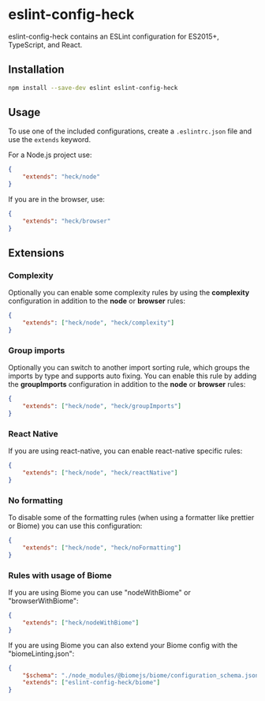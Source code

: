 # eslint-config-heck

eslint-config-heck contains an ESLint configuration for ES2015+, TypeScript, and React.

## Installation

~~~sh
npm install --save-dev eslint eslint-config-heck
~~~

## Usage

To use one of the included configurations, create a `.eslintrc.json` file and use the `extends` keyword.

For a Node.js project use:

~~~json
{
    "extends": "heck/node"
}
~~~

If you are in the browser, use:

~~~json
{
    "extends": "heck/browser"
}
~~~

## Extensions

### Complexity

Optionally you can enable some complexity rules by using the **complexity** configuration in addition to the **node** or **browser** rules:

~~~json
{
    "extends": ["heck/node", "heck/complexity"]
}
~~~

### Group imports

Optionally you can switch to another import sorting rule, which groups the imports by type and supports auto fixing. You can enable this rule by adding the **groupImports** configuration in addition to the **node** or **browser** rules:

~~~json
{
    "extends": ["heck/node", "heck/groupImports"]
}
~~~

### React Native

If you are using react-native, you can enable react-native specific rules:

~~~json
{
    "extends": ["heck/node", "heck/reactNative"]
}
~~~

### No formatting

To disable some of the formatting rules (when using a formatter like prettier or Biome) you can use this configuration:

~~~json
{
    "extends": ["heck/node", "heck/noFormatting"]
}
~~~

### Rules with usage of Biome

If you are using Biome you can use "nodeWithBiome" or "browserWithBiome":

~~~json
{
    "extends": ["heck/nodeWithBiome"]
}
~~~

If you are using Biome you can also extend your Biome config with the "biomeLinting.json":

~~~json
{
    "$schema": "./node_modules/@biomejs/biome/configuration_schema.json",
    "extends": ["eslint-config-heck/biome"]
}
~~~

